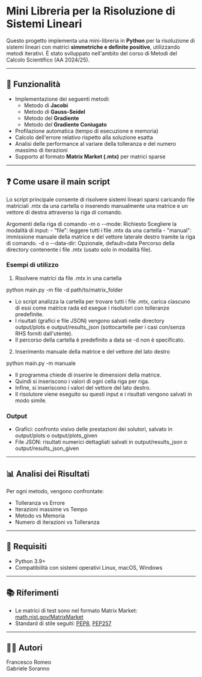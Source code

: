 # Mini Libreria per la Risoluzione di Sistemi Lineari

Questo progetto implementa una mini-libreria in **Python** per la risoluzione di sistemi lineari con matrici **simmetriche e definite positive**, utilizzando metodi iterativi. È stato sviluppato nell'ambito del corso di Metodi del Calcolo Scientifico (AA 2024/25).

---

## 🚀 Funzionalità

- Implementazione dei seguenti metodi:
  - Metodo di **Jacobi**
  - Metodo di **Gauss-Seidel**
  - Metodo del **Gradiente**
  - Metodo del **Gradiente Coniugato**
- Profilazione automatica (tempo di esecuzione e memoria)
- Calcolo dell'errore relativo rispetto alla soluzione esatta
- Analisi delle performance al variare della tolleranza e del numero massimo di iterazioni
- Supporto al formato **Matrix Market (.mtx)** per matrici sparse

---

## ❓ Come usare il main script

Lo script principale consente di risolvere sistemi lineari sparsi caricando file matriciali .mtx da una cartella o inserendo manualmente una matrice e un vettore di destra attraverso la riga di comando.

Argomenti della riga di comando
  -m o --mode: Richiesto
Scegliere la modalità di input:
	- "file": leggere tutti i file .mtx da una cartella
	- "manual": immissione manuale della matrice e del vettore laterale destro tramite la riga di comando.
	-d o --data-dir: Opzionale, default=data
Percorso della directory contenente i file .mtx (usato solo in modalità file).


### Esempi di utilizzo

1. Risolvere matrici da file .mtx in una cartella

python main.py -m file -d path/to/matrix_folder

- Lo script analizza la cartella per trovare tutti i file .mtx, carica ciascuno di essi come matrice rada ed esegue i risolutori con tolleranze predefinite.
- I risultati (grafici e file JSON) vengono salvati nelle directory output/plots e output/results_json (sottocartelle per i casi con/senza RHS forniti dall'utente).
- Il percorso della cartella è predefinito a data se -d non è specificato.

2. Inserimento manuale della matrice e del vettore del lato destro

python main.py -m manuale

- Il programma chiede di inserire le dimensioni della matrice.
- Quindi si inseriscono i valori di ogni cella riga per riga.
- Infine, si inseriscono i valori del vettore del lato destro.
- Il risolutore viene eseguito su questi input e i risultati vengono salvati in modo simile.


### Output
- Grafici: confronto visivo delle prestazioni dei solutori, salvato in output/plots o output/plots_given
- File JSON: risultati numerici dettagliati salvati in output/results_json o output/results_json_given


---

## 📊 Analisi dei Risultati

Per ogni metodo, vengono confrontate:
- Tolleranza vs Errore
- Iterazioni massime vs Tempo
- Metodo vs Memoria
- Numero di iterazioni vs Tolleranza
---

## 📌 Requisiti
- Python 3.9+
- Compatibilità con sistemi operativi Linux, macOS, Windows

---

## 📚 Riferimenti
- Le matrici di test sono nel formato Matrix Market: [math.nist.gov/MatrixMarket](https://math.nist.gov/MatrixMarket/formats.html)
- Standard di stile seguiti: [PEP8](https://peps.python.org/pep-0008/), [PEP257](https://peps.python.org/pep-0257/)

---

## 👨‍💻 Autori
Francesco Romeo  
Gabriele Soranno

